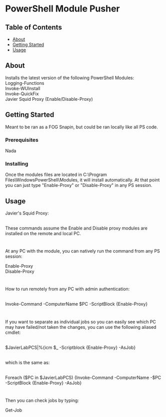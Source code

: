 # PowerShell Module Pusher

## Table of Contents

- [About](#about)
- [Getting Started](#getting_started)
- [Usage](#usage)

## About <a name = "about"></a>

Installs the latest version of the following PowerShell Modules:<br>
Logging-Functions <br>
Invoke-WUInstall <br>
Invoke-QuickFix <br>
Javier Squid Proxy (Enable/Disable-Proxy)<br>


## Getting Started <a name = "getting_started"></a>

Meant to be ran as a FOG Snapin, but could be ran locally like all PS code.

### Prerequisites

Nada

### Installing

Once the modules files are located in C:\Program Files\WindowsPowerShell\Modules, it will install automatically. At that point you can just type "Enable-Proxy" or "Disable-Proxy" in any PS session.

## Usage <a name = "usage"></a>


Javier's Squid Proxy:<br><br>

These commands assume the Enable and Disable proxy modules are installed on the remote and local PC.
#

At any PC with the module, you can natively run the command from any PS session:<br>

Enable-Proxy<br>
Disable-Proxy<br>

#
How to run remotely from any PC with admin authentication:<br><br>

Invoke-Command -ComputerName $PC -ScriptBlock {Enable-Proxy}

# 
If you want to separate as individual jobs so you can easily see which PC may have failed/not taken the changes, you can use the following aliased cmdlet:<br><br>

$JavierLabPCS|%{icm $_ -Scriptblock {Enable-Proxy} -AsJob} <br><br>


which is the same as:<br><br>

Foreach ($PC in $JavierLabPCS) {Invoke-Command -ComputerName -$PC -ScriptBlock {Enable-Proxy} -AsJob}

#
Then you can check jobs by typing:

Get-Job

